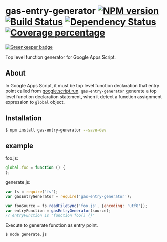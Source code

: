 # gas-entry-generator [![NPM version][npm-image]][npm-url]  [![Build Status][travis-image]][travis-url] [![Dependency Status][daviddm-image]][daviddm-url]  [![Coverage percentage][coveralls-image]][coveralls-url]

[![Greenkeeper badge](https://badges.greenkeeper.io/fossamagna/gas-entry-generator.svg)](https://greenkeeper.io/)

Top level function generator for Google Apps Script.

## About

In Google Apps Script, it must be top level function declaration that entry point called from [google.script.run](https://developers.google.com/apps-script/guides/html/reference/run).
`gas-entry-generator` generate a top level function declaration statement, when it detect a function assignment expression to `global` object.

## Installation

```sh
$ npm install gas-entry-generator --save-dev
```

## example

foo.js:
```js
global.foo = function () {
};
```

generate.js:
```js
var fs = require('fs');
var gasEntryGenerator = require('gas-entry-generator');

var fooSource = fs.readFileSync('foo.js', {encoding: 'utf8'});
var entryFunction = gasEntryGenerator(source);
// entryFunction is "function foo() {}"
```

Execute to generate function as entry point.
```sh
$ node generate.js
```

[npm-image]: https://badge.fury.io/js/gas-entry-generator.svg
[npm-url]: https://npmjs.org/package/gas-entry-generator
[travis-image]: https://travis-ci.org/fossamagna/gas-entry-generator.svg?branch=master
[travis-url]: https://travis-ci.org/fossamagna/gas-entry-generator
[daviddm-image]: https://david-dm.org/fossamagna/gas-entry-generator.svg
[daviddm-url]: https://david-dm.org/fossamagna/gas-entry-generator
[coveralls-image]: https://coveralls.io/repos/github/fossamagna/gas-entry-generator/badge.svg?branch=master
[coveralls-url]: https://coveralls.io/github/fossamagna/gas-entry-generator?branch=master
